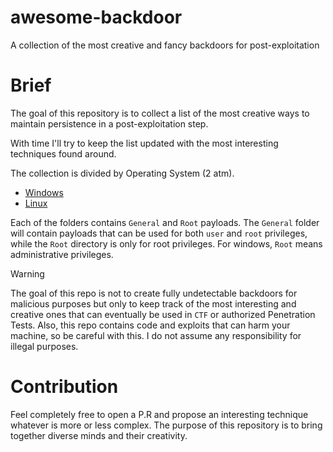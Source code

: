 # awesome-backdoor
A collection of the most creative and fancy backdoors for post-exploitation 

# Brief

The goal of this repository is to collect a list of the most creative ways to maintain persistence in a post-exploitation step.

With time I'll try to keep the list updated with the most interesting techniques found around.

The collection is divided by Operating System (2 atm).

- [Windows](Windows/MAIN.md)
- [Linux](Linux/MAIN.md)

Each of the folders contains `General` and `Root` payloads.
The `General` folder will contain payloads that can be used for both `user` and `root` privileges, while the `Root` directory is only for root privileges. For windows, `Root` means administrative privileges.

> [!WARNING]
> 
> The goal of this repo is not to create fully undetectable backdoors for malicious purposes but only to keep track
> of the most interesting and creative ones that can eventually be used in `CTF` or authorized Penetration Tests.
> Also, this repo contains code and exploits that can harm your machine, so be careful with this.
> I do not assume any responsibility for illegal purposes.

# Contribution

Feel completely free to open a P.R and propose an interesting technique whatever is more or less complex. The purpose of this repository is to bring together diverse minds and their creativity.